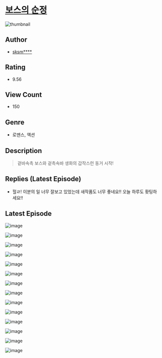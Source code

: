 # [보스의 순정](https://comic.naver.com/challenge/list?titleId=810981)
![thumbnail](https://image-comic.pstatic.net/user_contents_data/challenge_comic/2023/05/25/326188/upload_3618413822095864887_480x623.jpeg)

## Author
- [sksm****](https://comic.naver.com/artistTitle?id=326188)

## Rating
- 9.56

## View Count
- 150

## Genre
- 로맨스, 액션

## Description
> 겉바속촉 보스와 겉촉속바 생화의 갑작스런 동거 시작!

## Replies (Latest Episode)
- 헐ㄹ! 이분의 일 너무 잘보고 있었는데 새작품도 너무 좋네요!! 오늘 하루도 홧팅하세요!!

## Latest Episode
![image](https://image-comic.pstatic.net/user_contents_data/challenge_comic/2023/05/25/326188/upload_3834078642806272818.jpeg)

![image](https://image-comic.pstatic.net/user_contents_data/challenge_comic/2023/05/25/326188/upload_4051094733155676984.jpeg)

![image](https://image-comic.pstatic.net/user_contents_data/challenge_comic/2023/05/25/326188/upload_3630857197822501985.jpeg)

![image](https://image-comic.pstatic.net/user_contents_data/challenge_comic/2023/05/25/326188/upload_3486741815782565175.jpeg)

![image](https://image-comic.pstatic.net/user_contents_data/challenge_comic/2023/05/25/326188/upload_7220226104306578228.jpeg)

![image](https://image-comic.pstatic.net/user_contents_data/challenge_comic/2023/05/25/326188/upload_7004614953624809782.jpeg)

![image](https://image-comic.pstatic.net/user_contents_data/challenge_comic/2023/05/25/326188/upload_3545796581719565410.jpeg)

![image](https://image-comic.pstatic.net/user_contents_data/challenge_comic/2023/05/25/326188/upload_4063761137088619574.jpeg)

![image](https://image-comic.pstatic.net/user_contents_data/challenge_comic/2023/05/25/326188/upload_7233456325994754405.jpeg)

![image](https://image-comic.pstatic.net/user_contents_data/challenge_comic/2023/05/25/326188/upload_3618416047727653425.jpeg)

![image](https://image-comic.pstatic.net/user_contents_data/challenge_comic/2023/05/25/326188/upload_3904727745252440121.jpeg)

![image](https://image-comic.pstatic.net/user_contents_data/challenge_comic/2023/05/25/326188/upload_7366028863164473904.jpeg)

![image](https://image-comic.pstatic.net/user_contents_data/challenge_comic/2023/05/25/326188/upload_7004002744761672806.jpeg)

![image](https://image-comic.pstatic.net/user_contents_data/challenge_comic/2023/05/25/326188/upload_7293123519086944568.jpeg)
